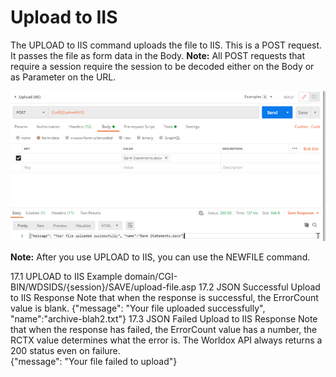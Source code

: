 # Upload to IIS

The UPLOAD to IIS command uploads the file to IIS. This is a POST request. It passes the file as form data in the Body.
**Note:** All POST requests that require a session require the session to be decoded either on the Body or as Parameter on the URL.
 
 ![Drag Racing](uploadiis.jpg)
 
**Note:** After you use UPLOAD to IIS, you can use the NEWFILE command.

17.1	UPLOAD to IIS Example
domain/CGI-BIN/WDSIDS/{session}/SAVE/upload-file.asp
17.2	JSON Successful Upload to IIS Response
Note that when the response is successful, the ErrorCount value is blank. 
{"message": "Your file uploaded successfully", "name":"archive-blah2.txt"}
17.3	JSON Failed Upload to IIS Response 
Note that when the response has failed, the ErrorCount value has a number, the RCTX value determines what the error is. The Worldox API always returns a 200 status even on failure.  
{"message": "Your file failed to upload"}
